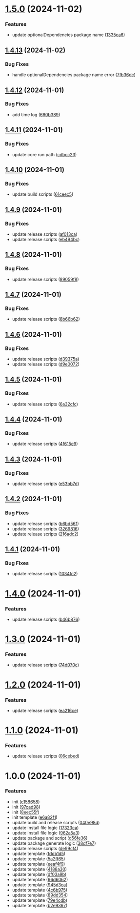 # [1.5.0](https://github.com/shaobeichen/grprogress/compare/v1.4.13...v1.5.0) (2024-11-02)


### Features

* update optionalDependencies package name ([1335ca6](https://github.com/shaobeichen/grprogress/commit/1335ca6f45692bd034aec036b27c732d1c1738af))

## [1.4.13](https://github.com/shaobeichen/grprogress/compare/v1.4.12...v1.4.13) (2024-11-02)


### Bug Fixes

* handle optionalDependencies package name error ([7fb36dc](https://github.com/shaobeichen/grprogress/commit/7fb36dcb3dc55ae525a1bdf640ea424d2be0a54f))

## [1.4.12](https://github.com/shaobeichen/grprogress/compare/v1.4.11...v1.4.12) (2024-11-01)


### Bug Fixes

* add time log ([660b389](https://github.com/shaobeichen/grprogress/commit/660b389c5eb4f5c29f3f3f1db397233b3f72e6b4))

## [1.4.11](https://github.com/shaobeichen/grprogress/compare/v1.4.10...v1.4.11) (2024-11-01)


### Bug Fixes

* update core run path ([cdbcc23](https://github.com/shaobeichen/grprogress/commit/cdbcc23df3acde517cd4b350fa67a76040302a52))

## [1.4.10](https://github.com/shaobeichen/grprogress/compare/v1.4.9...v1.4.10) (2024-11-01)


### Bug Fixes

* update build scripts ([61ceec5](https://github.com/shaobeichen/grprogress/commit/61ceec58a8154038a47d37f38818e5207897a63c))

## [1.4.9](https://github.com/shaobeichen/grprogress/compare/v1.4.8...v1.4.9) (2024-11-01)


### Bug Fixes

* update release scripts ([af013ca](https://github.com/shaobeichen/grprogress/commit/af013ca1a48e97c84acdb255e83b5f11619905c5))
* update release scripts ([eb494bc](https://github.com/shaobeichen/grprogress/commit/eb494bc29b3073744b82db90e108b691f9680b74))

## [1.4.8](https://github.com/shaobeichen/grprogress/compare/v1.4.7...v1.4.8) (2024-11-01)


### Bug Fixes

* update release scripts ([89059f8](https://github.com/shaobeichen/grprogress/commit/89059f888c5e38673c77a1cdec53a8e9a8c3ecc0))

## [1.4.7](https://github.com/shaobeichen/grprogress/compare/v1.4.6...v1.4.7) (2024-11-01)


### Bug Fixes

* update release scripts ([8b66b62](https://github.com/shaobeichen/grprogress/commit/8b66b62acf51cba2c3625baf4cd3641ce09235a5))

## [1.4.6](https://github.com/shaobeichen/grprogress/compare/v1.4.5...v1.4.6) (2024-11-01)


### Bug Fixes

* update release scripts ([d39375a](https://github.com/shaobeichen/grprogress/commit/d39375a5459d2d99566430233c85a3ce0fcea431))
* update release scripts ([d9e0072](https://github.com/shaobeichen/grprogress/commit/d9e007210e163131b6c3133395898b00f3fc02d5))

## [1.4.5](https://github.com/shaobeichen/grprogress/compare/v1.4.4...v1.4.5) (2024-11-01)


### Bug Fixes

* update release scripts ([6a32cfc](https://github.com/shaobeichen/grprogress/commit/6a32cfcbf7f5a6d4e8c98c4c27ed587fc545d010))

## [1.4.4](https://github.com/shaobeichen/grprogress/compare/v1.4.3...v1.4.4) (2024-11-01)


### Bug Fixes

* update release scripts ([4f615e9](https://github.com/shaobeichen/grprogress/commit/4f615e9acdd52dcdd0161f7b590a1825556436ed))

## [1.4.3](https://github.com/shaobeichen/grprogress/compare/v1.4.2...v1.4.3) (2024-11-01)


### Bug Fixes

* update release scripts ([e53bb7d](https://github.com/shaobeichen/grprogress/commit/e53bb7dde69bae636487a6a7d6a03a90a447e4a9))

## [1.4.2](https://github.com/shaobeichen/grprogress/compare/v1.4.1...v1.4.2) (2024-11-01)


### Bug Fixes

* update release scripts ([b6bd561](https://github.com/shaobeichen/grprogress/commit/b6bd561c8b4df88f509b5117b5f2466f4a2b5555))
* update release scripts ([3269816](https://github.com/shaobeichen/grprogress/commit/32698169a28ffec7ca63b290afae44ece122e4aa))
* update release scripts ([216adc2](https://github.com/shaobeichen/grprogress/commit/216adc20cb64afd7e55e7637b4ef07ee6419debd))

## [1.4.1](https://github.com/shaobeichen/grprogress/compare/v1.4.0...v1.4.1) (2024-11-01)


### Bug Fixes

* update release scripts ([1034fc2](https://github.com/shaobeichen/grprogress/commit/1034fc22afd1eb4498858ba977ed3ade7f879fc6))

# [1.4.0](https://github.com/shaobeichen/grprogress/compare/v1.3.0...v1.4.0) (2024-11-01)


### Features

* update release scripts ([b46b876](https://github.com/shaobeichen/grprogress/commit/b46b8765629fd08df7325db7161a2d6933d1ef49))

# [1.3.0](https://github.com/shaobeichen/grprogress/compare/v1.2.0...v1.3.0) (2024-11-01)


### Features

* update release scripts ([74d070c](https://github.com/shaobeichen/grprogress/commit/74d070cf22a4d28d3455a6a0888919c44a227e53))

# [1.2.0](https://github.com/shaobeichen/grprogress/compare/v1.1.0...v1.2.0) (2024-11-01)


### Features

* update release scripts ([ea216ce](https://github.com/shaobeichen/grprogress/commit/ea216cee3f1fbfacb88207f806fa3da3cc2a5bca))

# [1.1.0](https://github.com/shaobeichen/grprogress/compare/v1.0.0...v1.1.0) (2024-11-01)


### Features

* update release scripts ([06cebed](https://github.com/shaobeichen/grprogress/commit/06cebed75e0a618e4a3896f4abfaf0acbcb8a92f))

# 1.0.0 (2024-11-01)


### Features

* init ([c158658](https://github.com/shaobeichen/grprogress/commit/c1586580df47066ac1d8b3fd57bb96bed7cfea30))
* init ([97cad98](https://github.com/shaobeichen/grprogress/commit/97cad98206f89dcddc61e8ef11c24e84da8a1fa0))
* init ([8eec55f](https://github.com/shaobeichen/grprogress/commit/8eec55f07386f8407195c8a8814233717eb82c28))
* init template ([e6a82f1](https://github.com/shaobeichen/grprogress/commit/e6a82f17a04401d4218ddf6439bd62c14bfa3ae1))
* update build and release scripts ([040e98d](https://github.com/shaobeichen/grprogress/commit/040e98ddd92bc54114926e67097fb2fe38dc330c))
* update install file logic ([17323ca](https://github.com/shaobeichen/grprogress/commit/17323ca67c5dc088a1788cfe050c958551535d31))
* update install file logic ([962a5a3](https://github.com/shaobeichen/grprogress/commit/962a5a3857419ff2ab33be869bddfa098a6972c6))
* update package and script ([d56fe36](https://github.com/shaobeichen/grprogress/commit/d56fe36012a501ba82d8bfc09756c3bbd516f076))
* update package generate logic ([38df7e7](https://github.com/shaobeichen/grprogress/commit/38df7e78b86664c5ed1c1bce2663c514fdb0813c))
* update release scripts ([de99cf4](https://github.com/shaobeichen/grprogress/commit/de99cf4a2ffa33a69657b924a7bcd03661ebc2dc))
* update template ([fddb1d5](https://github.com/shaobeichen/grprogress/commit/fddb1d5d6d84845458596511a69f839d4df8a6f2))
* update template ([5a2ff65](https://github.com/shaobeichen/grprogress/commit/5a2ff65b5920413160f95e6da16464e9b0bdb437))
* update template ([eeaf4f9](https://github.com/shaobeichen/grprogress/commit/eeaf4f9fe442c10613c468e4770a6f014aa2ab34))
* update template ([4188a30](https://github.com/shaobeichen/grprogress/commit/4188a30dd4fd2047810df7b823703daec64122f6))
* update template ([df03a9b](https://github.com/shaobeichen/grprogress/commit/df03a9b5c50fd436045c64dc3c02d9789bebb2e5))
* update template ([96d6062](https://github.com/shaobeichen/grprogress/commit/96d606286493d4d9fe187fbaaf3891cf7800c00a))
* update template ([945d3ca](https://github.com/shaobeichen/grprogress/commit/945d3cae58c522221e37431a1e5ec2bdf40710e6))
* update template ([4c6b975](https://github.com/shaobeichen/grprogress/commit/4c6b975968e36c58b36dfe90f39514093e1ddeef))
* update template ([89dd354](https://github.com/shaobeichen/grprogress/commit/89dd35439a8c35365eea723cd0d18882a7e6a0e2))
* update template ([79e4cdb](https://github.com/shaobeichen/grprogress/commit/79e4cdb3d4b5d4e6d4abe5aa924ab4d0b1c1ee01))
* update template ([b2e9367](https://github.com/shaobeichen/grprogress/commit/b2e93674bd3509e7f4f7cfdb85449fd8389d310f))
